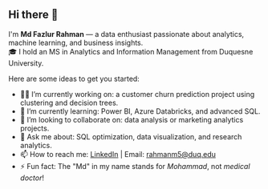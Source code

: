 ## Hi there 👋


I'm **Md Fazlur Rahman** — a data enthusiast passionate about analytics, machine learning, and business insights.  
🎓 I hold an MS in Analytics and Information Management from Duquesne University.

Here are some ideas to get you started:

- 🧑‍💻 I’m currently working on: a customer churn prediction project using clustering and decision trees.
- 🌱 I’m currently learning: Power BI, Azure Databricks, and advanced SQL.
- 👯 I’m looking to collaborate on: data analysis or marketing analytics projects.
- 💬 Ask me about: SQL optimization, data visualization, and research analytics.
- 📫 How to reach me: [LinkedIn](www.linkedin.com/in/md-fazlur-rahman-shakil-duq) | Email: rahmanm5@duq.edu
- ⚡ Fun fact: The "Md" in my name stands for *Mohammad*, not *medical doctor*!
<!--## Hi there 👋

<!--
**mdfazlurrahmanduq/mdfazlurrahmanduq** is a ✨ _special_ ✨ repository because its `README.md` (this file) appears on your GitHub profile.

Here are some ideas to get you started:

- 🔭 I’m currently working on ...
- 🌱 I’m currently learning ...
- 👯 I’m looking to collaborate on ...
- 🤔 I’m looking for help with ...
- 💬 Ask me about ...
- 📫 How to reach me: ...
- 😄 Pronouns: ...
- ⚡ Fun fact: ...
-->
